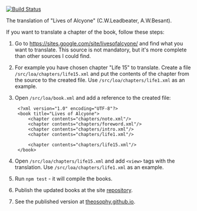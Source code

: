 [![Build Status](https://travis-ci.org/theosophy/TBT.svg?branch=master)](https://travis-ci.org/theosophy/TBT)

The translation of "Lives of Alcyone" (C.W.Leadbeater, A.W.Besant).

If you want to translate a chapter of the book, follow these steps:

1. Go to https://sites.google.com/site/livesofalcyone/ and find what
   you want to translate. This source is not mandatory, but it's more
   complete than other sources I could find.
   
2. For example you have chosen chapter "Life 15" to translate.
   Create a file `/src/loa/chapters/life15.xml` and put the contents of the chapter
   from the source to the created file. Use `/src/loa/chapters/life1.xml`
   as an example.
   
3. Open `/src/loa/book.xml` and add a reference to the created file:

        <?xml version="1.0" encoding="UTF-8"?>
        <book title="Lives of Alcyone">
            <chapter contents="chapters/note.xml"/>
            <chapter contents="chapters/foreword.xml"/>
            <chapter contents="chapters/intro.xml"/>
            <chapter contents="chapters/life1.xml"/>
            
            <chapter contents="chapters/life15.xml"/>
        </book>
        
4. Open `/src/loa/chapters/life15.xml` and add `<view>` tags with the translation.
   Use `/src/loa/chapters/life1.xml` as an example.
   
5. Run `npm test` - it will compile the books.

6. Publish the updated books at the site [repository](https://github.com/theosophy/theosophy.github.io).

7. See the published version at [theosophy.github.io](http://theosophy.github.io/).
